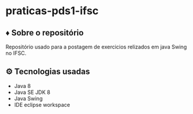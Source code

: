 # praticas-pds1-ifsc

## ♦ Sobre o repositório 

Repositório usado para a postagem de exercicios relizados em java Swing no IFSC.

## ⚙ Tecnologias usadas

- Java 8
- Java SE JDK 8
- Java Swing
- IDE eclipse workspace
